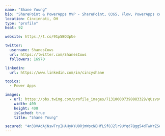 ```yaml
---
name: "Shane Young"
bio: "SharePoint & PowerApps MVP - SharePoint, O365, Flow, PowerApps consulting? @PowerApps911 | Pure Snark? You found it."
location: Cincinnati, OH
type: "profile"
heat: 92

website: https://t.co/91p5BQ3pUe

twitter:
  username: ShanesCows
  url: https://twitter.com/ShanesCows
  followers: 16970

linkedin:
  url: https://www.linkedin.com/in/cincyshane

topics:
  - Power Apps

images:
  - url: https://pbs.twimg.com/profile_images/713100007398883329/qUzvsvQ3_400x400.jpg
    width: 400
    height: 400
    isCached: true
    title: "Shane Young"

secured: "4n38VAdAjNswTryIHAHyKYUORjmWpcNBHfLSf8J2lr9UYqd7Qgg54dTwWrZSo+zJxlcuTK5NQL5ILYxf4PsmGf9ll1OuCtPhrNwwVxVf1ng+ri9L0aLjpJjjjZVJA4Wk7nYQjaFLLgeSmWgUds8vdtTEbhp7djMKI3VdluYTgjMlY6Ypc16BW2rS//G5Rdws6FIDusPI5nyeOoCp4ud3accK0S3OcfsKT/RNZWNgyzIavDiKTYQBmGcIz3lJf9nC4ms8hMqxxL3FbzcA1rS7yqu7l1uM1+srIEznN0Go207bob4wvga/pICHxsQBLgbmzHh1XIvWGkENjPUnolOgkTjT268kYduL6Z8z0ZTfqa3qSG1eX1SZ31zzmW3+/aeaA9GWvIBonxcx6QDWDWYpH9qe8ZeT8S9dastj6HKosf8=;jkhlZENkckxW2/bEB5lggw=="
---
```


